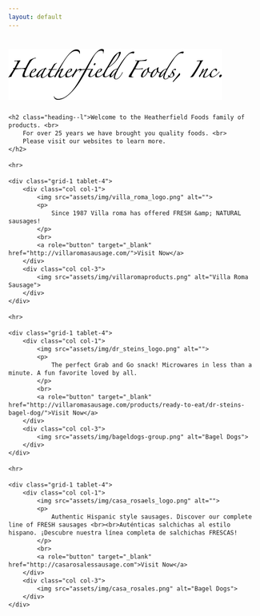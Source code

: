 ```yaml
---
layout: default
---
```

<div class="container">
	<h1 class="heading--xl">
		<img src="assets/img/heather_field_logo.png" alt="Heatherfield Foods Inc."/>
	</h1>

	<h2 class="heading--l">Welcome to the Heatherfield Foods family of products. <br>
		For over 25 years we have brought you quality foods. <br>
		Please visit our websites to learn more.
	</h2>

	<hr>

	<div class="grid-1 tablet-4">
		<div class="col col-1">
			<img src="assets/img/villa_roma_logo.png" alt="">
			<p>
				Since 1987 Villa roma has offered FRESH &amp; NATURAL sausages!
			</p>
			<br>
			<a role="button" target="_blank" href="http://villaromasausage.com/">Visit Now</a>
		</div>
		<div class="col col-3">
			<img src="assets/img/villaromaproducts.png" alt="Villa Roma Sausage">
		</div>
	</div>

	<hr>

	<div class="grid-1 tablet-4">
		<div class="col col-1">
			<img src="assets/img/dr_steins_logo.png" alt="">
			<p>
				The perfect Grab and Go snack! Microwares in less than a minute. A fun favorite loved by all.
			</p>
			<br>
			<a role="button" target="_blank" href="http://villaromasausage.com/products/ready-to-eat/dr-steins-bagel-dog/">Visit Now</a>
		</div>
		<div class="col col-3">
			<img src="assets/img/bageldogs-group.png" alt="Bagel Dogs">
		</div>
	</div>

	<hr>

	<div class="grid-1 tablet-4">
		<div class="col col-1">
			<img src="assets/img/casa_rosaels_logo.png" alt="">
			<p>
				Authentic Hispanic style sausages. Discover our complete line of FRESH sausages <br><br>Auténticas salchichas al estilo hispano. ¡Descubre nuestra línea completa de salchichas FRESCAS!
			</p>
			<br>
			<a role="button" target="_blank" href="http://casarosalessausage.com">Visit Now</a>
		</div>
		<div class="col col-3">
			<img src="assets/img/casa_rosales.png" alt="Bagel Dogs">
		</div>
	</div>
</div>
